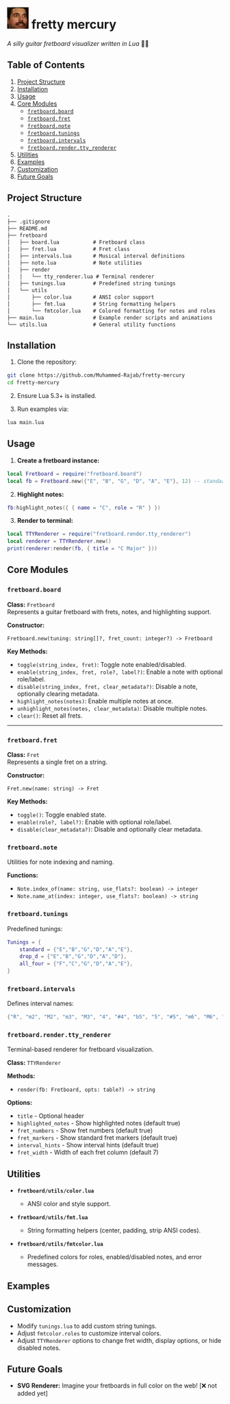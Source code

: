 <h1>
  <img src="images/freddy.jpg" width="50" height="50" />
fretty mercury
</h1>

_A silly guitar fretboard visualizer written in Lua_ 🎸💖


## Table of Contents

1. [Project Structure](#project-structure)  
2. [Installation](#installation)  
3. [Usage](#usage)  
4. [Core Modules](#core-modules)  
   - [`fretboard.board`](#fretboardboard)  
   - [`fretboard.fret`](#fretboardfret)  
   - [`fretboard.note`](#fretboardnote)  
   - [`fretboard.tunings`](#fretboardtunings)  
   - [`fretboard.intervals`](#fretboardintervals)  
   - [`fretboard.render.tty_renderer`](#fretboardrendertty_renderer)  
5. [Utilities](#utilities)  
6. [Examples](#examples)  
7. [Customization](#customization)  
8. [Future Goals](#future-goals)  



## Project Structure
```
.
├── .gitignore
├── README.md
├── fretboard
│   ├── board.lua           # Fretboard class
│   ├── fret.lua            # Fret class
│   ├── intervals.lua       # Musical interval definitions
│   ├── note.lua            # Note utilities
│   ├── render
│   │   └── tty_renderer.lua # Terminal renderer
│   ├── tunings.lua         # Predefined string tunings
│   └── utils
│       ├── color.lua       # ANSI color support
│       ├── fmt.lua         # String formatting helpers
│       └── fmtcolor.lua    # Colored formatting for notes and roles
├── main.lua                # Example render scripts and animations
└── utils.lua               # General utility functions
```


## Installation

1. Clone the repository:  
```bash
git clone https://github.com/Muhammed-Rajab/fretty-mercury
cd fretty-mercury
```
2. Ensure Lua 5.3+ is installed.

3. Run examples via:
```bash
lua main.lua
```


## Usage

1. **Create a fretboard instance:**
```lua
local Fretboard = require("fretboard.board")
local fb = Fretboard.new({"E", "B", "G", "D", "A", "E"}, 12) -- standard 12-fret guitar
```

2. **Highlight notes:**
```lua
fb:highlight_notes({ { name = "C", role = "R" } })
```

3. **Render to terminal:**
```lua
local TTYRenderer = require("fretboard.render.tty_renderer")
local renderer = TTYRenderer.new()
print(renderer:render(fb, { title = "C Major" }))
```

## Core Modules

### `fretboard.board`

**Class:** `Fretboard`  
Represents a guitar fretboard with frets, notes, and highlighting support.

**Constructor:**
```
Fretboard.new(tuning: string[]?, fret_count: integer?) -> Fretboard
```

**Key Methods:**

- `toggle(string_index, fret)`: Toggle note enabled/disabled.  
- `enable(string_index, fret, role?, label?)`: Enable a note with optional role/label.  
- `disable(string_index, fret, clear_metadata?)`: Disable a note, optionally clearing metadata.  
- `highlight_notes(notes)`: Enable multiple notes at once.  
- `unhighlight_notes(notes, clear_metadata)`: Disable multiple notes.  
- `clear()`: Reset all frets.

---

### `fretboard.fret`

**Class:** `Fret`  
Represents a single fret on a string.

**Constructor:**
```
Fret.new(name: string) -> Fret
```

**Key Methods:**

- `toggle()`: Toggle enabled state.  
- `enable(role?, label?)`: Enable with optional role/label.  
- `disable(clear_metadata?)`: Disable and optionally clear metadata.


### `fretboard.note`

Utilities for note indexing and naming.

**Functions:**

- `Note.index_of(name: string, use_flats?: boolean) -> integer`  
- `Note.name_at(index: integer, use_flats?: boolean) -> string`



### `fretboard.tunings`

Predefined tunings:
```lua
Tunings = {
    standard = {"E","B","G","D","A","E"},
    drop_d = {"E","B","G","D","A","D"},
    all_four = {"F","C","G","D","A","E"},
}
```


### `fretboard.intervals`

Defines interval names:

```lua
{"R", "m2", "M2", "m3", "M3", "4", "#4", "b5", "5", "#5", "m6", "M6", "m7", "M7"}
```

### `fretboard.render.tty_renderer`

Terminal-based renderer for fretboard visualization.

**Class:** `TTYRenderer`

**Methods:**

- `render(fb: Fretboard, opts: table?) -> string`  

**Options:**
- `title` - Optional header  
- `highlighted_notes` - Show highlighted notes (default true)  
- `fret_numbers` - Show fret numbers (default true)  
- `fret_markers` - Show standard fret markers (default true)  
- `interval_hints` - Show interval hints (default true)  
- `fret_width` - Width of each fret column (default 7)



## Utilities

- **`fretboard/utils/color.lua`**
  - ANSI color and style support.

- **`fretboard/utils/fmt.lua`**
  - String formatting helpers (center, padding, strip ANSI codes).

- **`fretboard/utils/fmtcolor.lua`**
  - Predefined colors for roles, enabled/disabled notes, and error messages.

## Examples


## Customization

- Modify `tunings.lua` to add custom string tunings.
- Adjust `fmtcolor.roles` to customize interval colors.
- Adjust `TTYRenderer` options to change fret width, display options, or hide disabled notes.

## Future Goals 
- **SVG Renderer:** Imagine your fretboards in full color on the web! [❌ not added yet]
